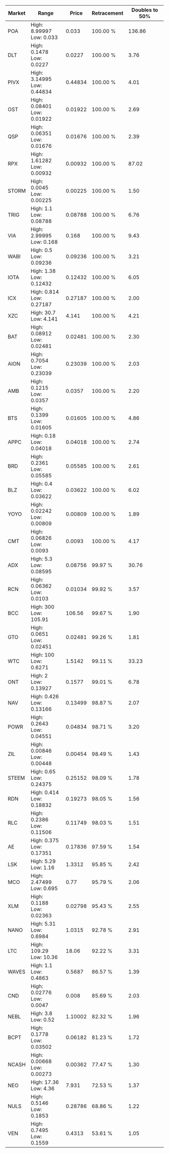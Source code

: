 | Market | Range | Price| Retracement | Doubles to 50% |
| --- | --- | --- | --- | --- |
| POA | High: 8.99997<br />Low: 0.033 | 0.033 | 100.00 % | 136.86 |
| DLT | High: 0.1478<br />Low: 0.0227 | 0.0227 | 100.00 % | 3.76 |
| PIVX | High: 3.14995<br />Low: 0.44834 | 0.44834 | 100.00 % | 4.01 |
| OST | High: 0.08401<br />Low: 0.01922 | 0.01922 | 100.00 % | 2.69 |
| QSP | High: 0.06351<br />Low: 0.01676 | 0.01676 | 100.00 % | 2.39 |
| RPX | High: 1.61282<br />Low: 0.00932 | 0.00932 | 100.00 % | 87.02 |
| STORM | High: 0.0045<br />Low: 0.00225 | 0.00225 | 100.00 % | 1.50 |
| TRIG | High: 1.1<br />Low: 0.08788 | 0.08788 | 100.00 % | 6.76 |
| VIA | High: 2.99995<br />Low: 0.168 | 0.168 | 100.00 % | 9.43 |
| WABI | High: 0.5<br />Low: 0.09236 | 0.09236 | 100.00 % | 3.21 |
| IOTA | High: 1.38<br />Low: 0.12432 | 0.12432 | 100.00 % | 6.05 |
| ICX | High: 0.814<br />Low: 0.27187 | 0.27187 | 100.00 % | 2.00 |
| XZC | High: 30.7<br />Low: 4.141 | 4.141 | 100.00 % | 4.21 |
| BAT | High: 0.08912<br />Low: 0.02481 | 0.02481 | 100.00 % | 2.30 |
| AION | High: 0.7054<br />Low: 0.23039 | 0.23039 | 100.00 % | 2.03 |
| AMB | High: 0.1215<br />Low: 0.0357 | 0.0357 | 100.00 % | 2.20 |
| BTS | High: 0.1399<br />Low: 0.01605 | 0.01605 | 100.00 % | 4.86 |
| APPC | High: 0.18<br />Low: 0.04018 | 0.04018 | 100.00 % | 2.74 |
| BRD | High: 0.2361<br />Low: 0.05585 | 0.05585 | 100.00 % | 2.61 |
| BLZ | High: 0.4<br />Low: 0.03622 | 0.03622 | 100.00 % | 6.02 |
| YOYO | High: 0.02242<br />Low: 0.00809 | 0.00809 | 100.00 % | 1.89 |
| CMT | High: 0.06826<br />Low: 0.0093 | 0.0093 | 100.00 % | 4.17 |
| ADX | High: 5.3<br />Low: 0.08595 | 0.08756 | 99.97 % | 30.76 |
| RCN | High: 0.06362<br />Low: 0.0103 | 0.01034 | 99.92 % | 3.57 |
| BCC | High: 300<br />Low: 105.91 | 106.56 | 99.67 % | 1.90 |
| GTO | High: 0.0651<br />Low: 0.02451 | 0.02481 | 99.26 % | 1.81 |
| WTC | High: 100<br />Low: 0.6271 | 1.5142 | 99.11 % | 33.23 |
| ONT | High: 2<br />Low: 0.13927 | 0.1577 | 99.01 % | 6.78 |
| NAV | High: 0.426<br />Low: 0.13166 | 0.13499 | 98.87 % | 2.07 |
| POWR | High: 0.2643<br />Low: 0.04551 | 0.04834 | 98.71 % | 3.20 |
| ZIL | High: 0.00846<br />Low: 0.00448 | 0.00454 | 98.49 % | 1.43 |
| STEEM | High: 0.65<br />Low: 0.24375 | 0.25152 | 98.09 % | 1.78 |
| RDN | High: 0.414<br />Low: 0.18832 | 0.19273 | 98.05 % | 1.56 |
| RLC | High: 0.2386<br />Low: 0.11506 | 0.11749 | 98.03 % | 1.51 |
| AE | High: 0.375<br />Low: 0.17351 | 0.17836 | 97.59 % | 1.54 |
| LSK | High: 5.29<br />Low: 1.16 | 1.3312 | 95.85 % | 2.42 |
| MCO | High: 2.47499<br />Low: 0.695 | 0.77 | 95.79 % | 2.06 |
| XLM | High: 0.1188<br />Low: 0.02363 | 0.02798 | 95.43 % | 2.55 |
| NANO | High: 5.31<br />Low: 0.6984 | 1.0315 | 92.78 % | 2.91 |
| LTC | High: 109.29<br />Low: 10.36 | 18.06 | 92.22 % | 3.31 |
| WAVES | High: 1.1<br />Low: 0.4863 | 0.5687 | 86.57 % | 1.39 |
| CND | High: 0.02776<br />Low: 0.0047 | 0.008 | 85.69 % | 2.03 |
| NEBL | High: 3.8<br />Low: 0.52 | 1.10002 | 82.32 % | 1.96 |
| BCPT | High: 0.1778<br />Low: 0.03502 | 0.06182 | 81.23 % | 1.72 |
| NCASH | High: 0.00668<br />Low: 0.00273 | 0.00362 | 77.47 % | 1.30 |
| NEO | High: 17.36<br />Low: 4.36 | 7.931 | 72.53 % | 1.37 |
| NULS | High: 0.5146<br />Low: 0.1853 | 0.28786 | 68.86 % | 1.22 |
| VEN | High: 0.7495<br />Low: 0.1559 | 0.4313 | 53.61 % | 1.05 |
